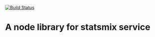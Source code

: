[![Build Status](https://secure.travis-ci.org/sedlan/statsmix.png?branch=master)](https://secure.travis-ci.org/sedlan/statsmix)

# A node library for statsmix service
